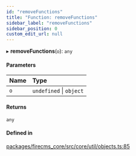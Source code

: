 ```yaml
---
id: "removeFunctions"
title: "Function: removeFunctions"
sidebar_label: "removeFunctions"
sidebar_position: 0
custom_edit_url: null
---
```


▸ **removeFunctions**(`o`): `any`

#### Parameters

| Name | Type |
| :------ | :------ |
| `o` | `undefined` \| `object` |

#### Returns

`any`

#### Defined in

[packages/firecms_core/src/core/util/objects.ts:85](https://github.com/FireCMSco/firecms/blob/d45f3739/packages/firecms_core/src/core/util/objects.ts#L85)
